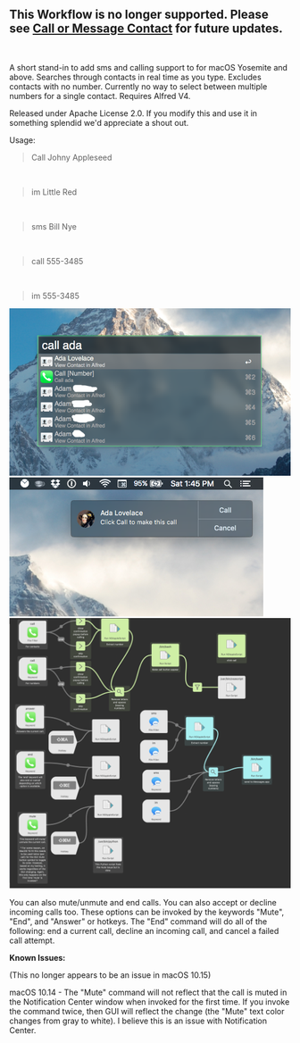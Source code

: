 ## This Workflow is no longer supported. Please see [Call or Message Contact](https://github.com/c-stephens/Call-or-Message-Contact) for future updates.

<br>
<p>A short stand-in to add sms and calling support to for macOS Yosemite and above. Searches through contacts in real time as you type. Excludes contacts with no number. Currently no way to select between multiple numbers for a single contact. Requires Alfred V4.<br></p>

<p>Released under Apache License 2.0. If you modify this and use it in something splendid we'd appreciate a shout out.</p>

<p>Usage:</p>
<blockquote>
<p>Call Johny Appleseed</p>
</blockquote>
<br>
<blockquote>
<p>im Little Red</p>
</blockquote>
<br>
<blockquote>
<p>sms Bill Nye</p>
</blockquote>
<br>
<blockquote>
<p>call&nbsp;555-3485</p>
</blockquote>
<br>
<blockquote>
<p>im&nbsp;555-3485</p>
</blockquote>
<img src="/Screenshots/typing.png" >
<br>
<img src="/Screenshots/initcall.png" >
<br>
<img src="/Screenshots/workflow.png" >
<br>

<p> You can also mute/unmute and end calls. You can also accept or decline incoming calls too. These options can be invoked by the keywords "Mute", "End", and "Answer" or hotkeys. The "End" command will do all of the following: end a current call, decline an incoming call, and cancel a failed call attempt. </p>

<p><b>Known Issues:</b></p>

<p>
(This no longer appears to be an issue in macOS 10.15)
</p>

<p> macOS 10.14 - The "Mute" command will not reflect that the call is muted in the Notification Center window when invoked for the first time. If you invoke the command twice, then GUI will reflect the change (the "Mute" text color changes from gray to white). I believe this is an issue with Notification Center. </p>

